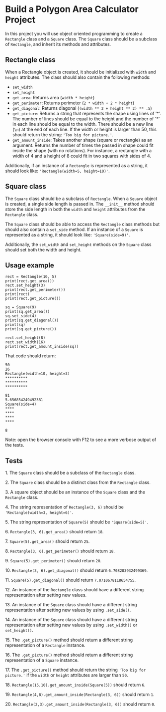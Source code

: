 # Build a Polygon Area Calculator Project

In this project you will use object oriented programming to create a `Rectangle` class and a `Square` class. The `Square` class should be a subclass of `Rectangle`, and inherit its methods and attributes.

## Rectangle class

When a Rectangle object is created, it should be initialized with `width` and `height` attributes. The class should also contain the following methods:

- `set_width`
- `set_height`
- `get_area`: Returns area (`width * height`)
- `get_perimeter`: Returns perimeter (`2 * width + 2 * height`)
- `get_diagonal`: Returns diagonal (`(width ** 2 + height ** 2) ** .5`)
- `get_picture`: Returns a string that represents the shape using lines of '\*'. The number of lines should be equal to the height and the number of '\*' in each line should be equal to the width. There should be a new line (`\n`) at the end of each line. If the width or height is larger than 50, this should return the string: `'Too big for picture.'`.
- `get_amount_inside`: Takes another shape (square or rectangle) as an argument. Returns the number of times the passed in shape could fit inside the shape (with no rotations). For instance, a rectangle with a width of 4 and a height of 8 could fit in two squares with sides of 4.

Additionally, if an instance of a `Rectangle` is represented as a string, it should look like: `'Rectangle(width=5, height=10)'`.

## Square class

The `Square` class should be a subclass of `Rectangle`. When a `Square` object is created, a single side length is passed in. The `__init__` method should store the side length in both the `width` and `height` attributes from the `Rectangle` class.

The `Square` class should be able to access the `Rectangle` class methods but should also contain a `set_side` method. If an instance of a `Square` is represented as a string, it should look like: `'Square(side=9)'`.

Additionally, the `set_width` and `set_height` methods on the `Square` class should set both the width and height.

## Usage example

```
rect = Rectangle(10, 5)
print(rect.get_area())
rect.set_height(3)
print(rect.get_perimeter())
print(rect)
print(rect.get_picture())

sq = Square(9)
print(sq.get_area())
sq.set_side(4)
print(sq.get_diagonal())
print(sq)
print(sq.get_picture())

rect.set_height(8)
rect.set_width(16)
print(rect.get_amount_inside(sq))
```

That code should return:

```
50
26
Rectangle(width=10, height=3)
**********
**********
**********

81
5.656854249492381
Square(side=4)
****
****
****
****

8
```

Note: open the browser console with F12 to see a more verbose output of the tests.

## Tests

1\. The `Square` class should be a subclass of the `Rectangle` class.

2\. The `Square` class should be a distinct class from the `Rectangle` class.

3\. A square object should be an instance of the `Square` class and the `Rectangle` class.

4\. The string representation of `Rectangle(3, 6)` should be `'Rectangle(width=3, height=6)'`.

5\. The string representation of `Square(5)` should be `'Square(side=5)'`.

6\. `Rectangle(3, 6).get_area()` should return `18`.

7\. `Square(5).get_area()` should return `25`.

8\. `Rectangle(3, 6).get_perimeter()` should return `18`.

9\. `Square(5).get_perimeter()` should return `20`.

10\. `Rectangle(3, 6).get_diagonal()` should return `6.708203932499369`.

11\. `Square(5).get_diagonal()` should return `7.0710678118654755`.

12\. An instance of the `Rectangle` class should have a different string representation after setting new values.

13\. An instance of the `Square` class should have a different string representation after setting new values by using `.set_side()`.

14\. An instance of the `Square` class should have a different string representation after setting new values by using `.set_width()` or `set_height()`.

15\. The `.get_picture()` method should return a different string representation of a `Rectangle` instance.

16\. The `.get_picture()` method should return a different string representation of a `Square` instance.

17\. The `.get_picture()` method should return the string `'Too big for picture.'` if the `width` or `height` attributes are larger than `50`.

18\. `Rectangle(15,10).get_amount_inside(Square(5))` should return `6`.

19\. `Rectangle(4,8).get_amount_inside(Rectangle(3, 6))` should return `1`.

20\. `Rectangle(2,3).get_amount_inside(Rectangle(3, 6))` should return `0`.
